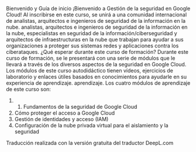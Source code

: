 Bienvenido y Guía de inicio
¡Bienvenido a Gestión de la seguridad en Google Cloud!
Al inscribirse en este curso, se unirá a una comunidad internacional de analistas, arquitectos e ingenieros de seguridad de la información en la nube.
analistas, arquitectos e ingenieros de seguridad de la información en la nube, especialistas en seguridad de la información/ciberseguridad y
arquitectos de infraestructuras en la nube que trabajan para ayudar a sus organizaciones a proteger sus sistemas
redes y aplicaciones contra los ciberataques.
¿Qué esperar durante este curso de formación?
Durante este curso de formación, se le presentará con una serie de módulos que le llevará
a través de los diversos aspectos de la seguridad en Google Cloud. Los módulos de este curso autodidáctico
tienen vídeos, ejercicios de laboratorio y enlaces útiles basados en conocimientos para ayudarle en su experiencia de aprendizaje.
aprendizaje.
Los cuatro módulos de aprendizaje de este curso son:
1. 1. Fundamentos de la seguridad de Google Cloud
2. Cómo proteger el acceso a Google Cloud
3. Gestión de identidades y acceso (IAM)
4. Configuración de la nube privada virtual para el aislamiento y la seguridad

Traducción realizada con la versión gratuita del traductor DeepL.com
